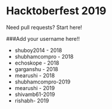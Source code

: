 # Hacktoberfest 2019
Need pull requests? Start here!

###Add your username here!!
- shuboy2014 - 2018
- shubhamcompro - 2018
- echoskope - 2018
- garganshu - 2018
- mearushi - 2018
- shubhamcompro-2019
- mearushi - 2019
- shivamb61-2019
- rishabh- 2019
